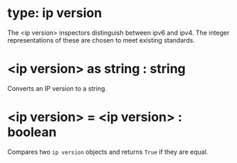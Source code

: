 # type: ip version

The &lt;ip version&gt; inspectors distinguish between ipv6 and ipv4. The integer representations of these are chosen to meet existing standards.

# &lt;ip version&gt; as string : string

Converts an IP version to a string.

# &lt;ip version&gt; = &lt;ip version&gt; : boolean

Compares two `ip version` objects and returns `True` if they are equal.
